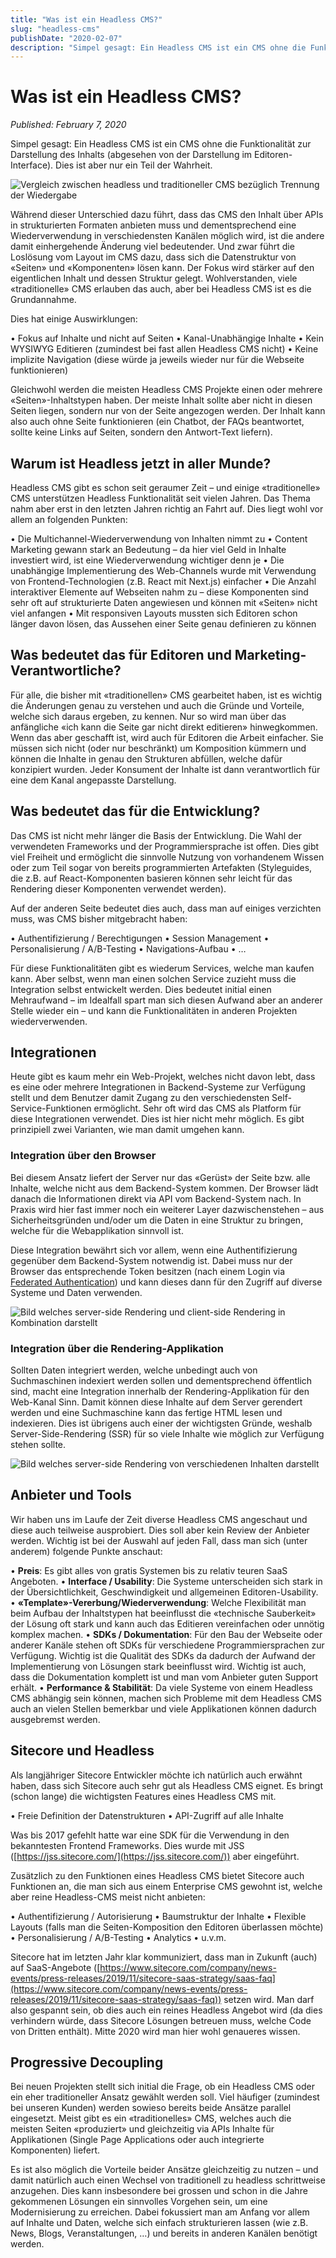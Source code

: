 ```yaml
---
title: "Was ist ein Headless CMS?"
slug: "headless-cms"
publishDate: "2020-02-07"
description: "Simpel gesagt: Ein Headless CMS ist ein CMS ohne die Funktionalität zur Darstellung des Inhalts. Erfahren Sie mehr über die Vorteile, Herausforderungen und Implementierung von Headless CMS."
---
```


# Was ist ein Headless CMS?

*Published: February 7, 2020*

Simpel gesagt: Ein Headless CMS ist ein CMS ohne die Funktionalität zur Darstellung des Inhalts (abgesehen von der Darstellung im Editoren-Interface). Dies ist aber nur ein Teil der Wahrheit.

![Vergleich zwischen headless und traditioneller CMS bezüglich Trennung der Wiedergabe](/assets/blog/headless-vs-traditional.png)

Während dieser Unterschied dazu führt, dass das CMS den Inhalt über APIs in strukturierten Formaten anbieten muss und dementsprechend eine Wiederverwendung in verschiedensten Kanälen möglich wird, ist die andere damit einhergehende Änderung viel bedeutender. Und zwar führt die Loslösung vom Layout im CMS dazu, dass sich die Datenstruktur von «Seiten» und «Komponenten» lösen kann. Der Fokus wird stärker auf den eigentlichen Inhalt und dessen Struktur gelegt. Wohlverstanden, viele «traditionelle» CMS erlauben das auch, aber bei Headless CMS ist es die Grundannahme.

Dies hat einige Auswirklungen:

• Fokus auf Inhalte und nicht auf Seiten
• Kanal-Unabhängige Inhalte
• Kein WYSIWYG Editieren (zumindest bei fast allen Headless CMS nicht)
• Keine implizite Navigation (diese würde ja jeweils wieder nur für die Webseite funktionieren)

Gleichwohl werden die meisten Headless CMS Projekte einen oder mehrere «Seiten»-Inhaltstypen haben. Der meiste Inhalt sollte aber nicht in diesen Seiten liegen, sondern nur von der Seite angezogen werden. Der Inhalt kann also auch ohne Seite funktionieren (ein Chatbot, der FAQs beantwortet, sollte keine Links auf Seiten, sondern den Antwort-Text liefern).

## Warum ist Headless jetzt in aller Munde?

Headless CMS gibt es schon seit geraumer Zeit – und einige «traditionelle» CMS unterstützen Headless Funktionalität seit vielen Jahren. Das Thema nahm aber erst in den letzten Jahren richtig an Fahrt auf. Dies liegt wohl vor allem an folgenden Punkten:

• Die Multichannel-Wiederverwendung von Inhalten nimmt zu
• Content Marketing gewann stark an Bedeutung – da hier viel Geld in Inhalte investiert wird, ist eine Wiederverwendung wichtiger denn je
• Die unabhängige Implementierung des Web-Channels wurde mit Verwendung von Frontend-Technologien (z.B. React mit Next.js) einfacher
• Die Anzahl interaktiver Elemente auf Webseiten nahm zu – diese Komponenten sind sehr oft auf strukturierte Daten angewiesen und können mit «Seiten» nicht viel anfangen
• Mit responsiven Layouts mussten sich Editoren schon länger davon lösen, das Aussehen einer Seite genau definieren zu können

## Was bedeutet das für Editoren und Marketing-Verantwortliche?

Für alle, die bisher mit «traditionellen» CMS gearbeitet haben, ist es wichtig die Änderungen genau zu verstehen und auch die Gründe und Vorteile, welche sich daraus ergeben, zu kennen. Nur so wird man über das anfängliche «ich kann die Seite gar nicht direkt editieren» hinwegkommen. Wenn das aber geschafft ist, wird auch für Editoren die Arbeit einfacher. Sie müssen sich nicht (oder nur beschränkt) um Komposition kümmern und können die Inhalte in genau den Strukturen abfüllen, welche dafür konzipiert wurden. Jeder Konsument der Inhalte ist dann verantwortlich für eine dem Kanal angepasste Darstellung.

## Was bedeutet das für die Entwicklung?

Das CMS ist nicht mehr länger die Basis der Entwicklung. Die Wahl der verwendeten Frameworks und der Programmiersprache ist offen. Dies gibt viel Freiheit und ermöglicht die sinnvolle Nutzung von vorhandenem Wissen oder zum Teil sogar von bereits programmierten Artefakten (Styleguides, die z.B. auf React-Komponenten basieren können sehr leicht für das Rendering dieser Komponenten verwendet werden).

Auf der anderen Seite bedeutet dies auch, dass man auf einiges verzichten muss, was CMS bisher mitgebracht haben:

• Authentifizierung / Berechtigungen
• Session Management
• Personalisierung / A/B-Testing
• Navigations-Aufbau
• …

Für diese Funktionalitäten gibt es wiederum Services, welche man kaufen kann. Aber selbst, wenn man einen solchen Service zuzieht muss die Integration selbst entwickelt werden. Dies bedeutet initial einen Mehraufwand – im Idealfall spart man sich diesen Aufwand aber an anderer Stelle wieder ein – und kann die Funktionalitäten in anderen Projekten wiederverwenden.

## Integrationen

Heute gibt es kaum mehr ein Web-Projekt, welches nicht davon lebt, dass es eine oder mehrere Integrationen in Backend-Systeme zur Verfügung stellt und dem Benutzer damit Zugang zu den verschiedensten Self-Service-Funktionen ermöglicht. Sehr oft wird das CMS als Platform für diese Integrationen verwendet. Dies ist hier nicht mehr möglich. Es gibt prinzipiell zwei Varianten, wie man damit umgehen kann.

### Integration über den Browser

Bei diesem Ansatz liefert der Server nur das «Gerüst» der Seite bzw. alle Inhalte, welche nicht aus dem Backend-System kommen. Der Browser lädt danach die Informationen direkt via API vom Backend-System nach. In Praxis wird hier fast immer noch ein weiterer Layer dazwischenstehen – aus Sicherheitsgründen und/oder um die Daten in eine Struktur zu bringen, welche für die Webapplikation sinnvoll ist.

Diese Integration bewährt sich vor allem, wenn eine Authentifizierung gegenüber dem Backend-System notwendig ist. Dabei muss nur der Browser das entsprechende Token besitzen (nach einem Login via [Federated Authentication](https://dev-blog.viu.ch/federated-authentication)) und kann dieses dann für den Zugriff auf diverse Systeme und Daten verwenden.

![Bild welches server-side Rendering und client-side Rendering in Kombination darstellt](/assets/blog/csr.png)

### Integration über die Rendering-Applikation

Sollten Daten integriert werden, welche unbedingt auch von Suchmaschinen indexiert werden sollen und dementsprechend öffentlich sind, macht eine Integration innerhalb der Rendering-Applikation für den Web-Kanal Sinn. Damit können diese Inhalte auf dem Server gerendert werden und eine Suchmaschine kann das fertige HTML lesen und indexieren. Dies ist übrigens auch einer der wichtigsten Gründe, weshalb Server-Side-Rendering (SSR) für so viele Inhalte wie möglich zur Verfügung stehen sollte.

![Bild welches server-side Rendering von verschiedenen Inhalten darstellt](/assets/blog/ssr.png)

## Anbieter und Tools

Wir haben uns im Laufe der Zeit diverse Headless CMS angeschaut und diese auch teilweise ausprobiert. Dies soll aber kein Review der Anbieter werden. Wichtig ist bei der Auswahl auf jeden Fall, dass man sich (unter anderem) folgende Punkte anschaut:

• **Preis**: Es gibt alles von gratis Systemen bis zu relativ teuren SaaS Angeboten.
• **Interface / Usability**: Die Systeme unterscheiden sich stark in der Übersichtlichkeit, Geschwindigkeit und allgemeinen Editoren-Usability.
• **«Template»-Vererbung/Wiederverwendung**: Welche Flexibilität man beim Aufbau der Inhaltstypen hat beeinflusst die «technische Sauberkeit» der Lösung oft stark und kann auch das Editieren vereinfachen oder unnötig komplex machen.
• **SDKs / Dokumentation**: Für den Bau der Webseite oder anderer Kanäle stehen oft SDKs für verschiedene Programmiersprachen zur Verfügung. Wichtig ist die Qualität des SDKs da dadurch der Aufwand der Implementierung von Lösungen stark beeinflusst wird. Wichtig ist auch, dass die Dokumentation komplett ist und man vom Anbieter guten Support erhält.
• **Performance & Stabilität**: Da viele Systeme von einem Headless CMS abhängig sein können, machen sich Probleme mit dem Headless CMS auch an vielen Stellen bemerkbar und viele Applikationen können dadurch ausgebremst werden.

## Sitecore und Headless

Als langjähriger Sitecore Entwickler möchte ich natürlich auch erwähnt haben, dass sich Sitecore auch sehr gut als Headless CMS eignet. Es bringt (schon lange) die wichtigsten Features eines Headless CMS mit.

• Freie Definition der Datenstrukturen
• API-Zugriff auf alle Inhalte

Was bis 2017 gefehlt hatte war eine SDK für die Verwendung in den bekanntesten Frontend Frameworks. Dies wurde mit JSS ([https://jss.sitecore.com/](https://jss.sitecore.com/)) aber eingeführt.

Zusätzlich zu den Funktionen eines Headless CMS bietet Sitecore auch Funktionen an, die man sich aus einem Enterprise CMS gewohnt ist, welche aber reine Headless-CMS meist nicht anbieten:

• Authentifizierung / Autorisierung
• Baumstruktur der Inhalte
• Flexible Layouts (falls man die Seiten-Komposition den Editoren überlassen möchte)
• Personalisierung / A/B-Testing
• Analytics
• u.v.m.

Sitecore hat im letzten Jahr klar kommuniziert, dass man in Zukunft (auch) auf SaaS-Angebote ([https://www.sitecore.com/company/news-events/press-releases/2019/11/sitecore-saas-strategy/saas-faq](https://www.sitecore.com/company/news-events/press-releases/2019/11/sitecore-saas-strategy/saas-faq)) setzen wird. Man darf also gespannt sein, ob dies auch ein reines Headless Angebot wird (da dies verhindern würde, dass Sitecore Lösungen betreuen muss, welche Code von Dritten enthält). Mitte 2020 wird man hier wohl genaueres wissen.

## Progressive Decoupling

Bei neuen Projekten stellt sich initial die Frage, ob ein Headless CMS oder ein eher traditioneller Ansatz gewählt werden soll. Viel häufiger (zumindest bei unseren Kunden) werden sowieso bereits beide Ansätze parallel eingesetzt. Meist gibt es ein «traditionelles» CMS, welches auch die meisten Seiten «produziert» und gleichzeitig via APIs Inhalte für Applikationen (Single Page Applications oder auch integrierte Komponenten) liefert.

Es ist also möglich die Vorteile beider Ansätze gleichzeitig zu nutzen – und damit natürlich auch einen Wechsel von traditionell zu headless schrittweise anzugehen. Dies kann insbesondere bei grossen und schon in die Jahre gekommenen Lösungen ein sinnvolles Vorgehen sein, um eine Modernisierung zu erreichen. Dabei fokussiert man am Anfang vor allem auf Inhalte und Daten, welche sich einfach strukturieren lassen (wie z.B. News, Blogs, Veranstaltungen, …) und bereits in anderen Kanälen benötigt werden.
